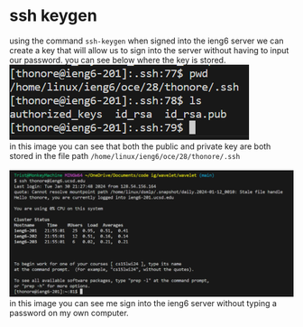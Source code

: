 # ssh keygen
using the command `ssh-keygen` when signed into the ieng6 server we can create a key that will allow us to sign into the server without having to input our password. you can see below where the key is stored.
![image](lalalalala)
\
in this image you can see that both the public and private key are both stored in the file path `/home/linux/ieng6/oce/28/thonore/.ssh`\
\
![image](image_2024-01-30_220126563.png)
in this image you can see me sign into the ieng6 server without typing a password on my own computer.
